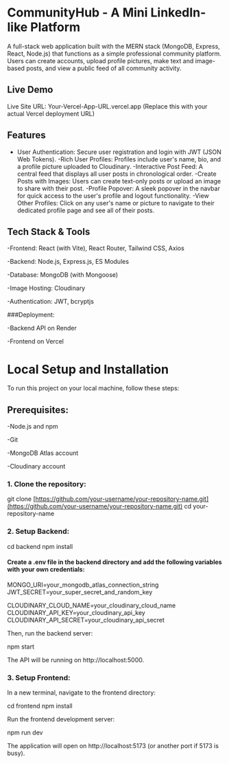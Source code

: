 # CommunityHub - A Mini LinkedIn-like Platform
A full-stack web application built with the MERN stack (MongoDB, Express, React, Node.js) that functions as a simple professional community platform. Users can create accounts, upload profile pictures, make text and image-based posts, and view a public feed of all community activity.

## Live Demo
Live Site URL: Your-Vercel-App-URL.vercel.app (Replace this with your actual Vercel deployment URL)

## Features
- User Authentication: Secure user registration and login with JWT (JSON Web Tokens).
-Rich User Profiles: Profiles include user's name, bio, and a profile picture uploaded to Cloudinary.
-Interactive Post Feed: A central feed that displays all user posts in chronological order.
-Create Posts with Images: Users can create text-only posts or upload an image to share with their post.
-Profile Popover: A sleek popover in the navbar for quick access to the user's profile and logout functionality.
-View Other Profiles: Click on any user's name or picture to navigate to their dedicated profile page and see all of their posts.

## Tech Stack & Tools
-Frontend: React (with Vite), React Router, Tailwind CSS, Axios

-Backend: Node.js, Express.js, ES Modules

-Database: MongoDB (with Mongoose)

-Image Hosting: Cloudinary

-Authentication: JWT, bcryptjs

###Deployment:

-Backend API on Render

-Frontend on Vercel

# Local Setup and Installation
To run this project on your local machine, follow these steps:

## Prerequisites:

-Node.js and npm

-Git

-MongoDB Atlas account

-Cloudinary account

### 1. Clone the repository:

git clone [https://github.com/your-username/your-repository-name.git](https://github.com/your-username/your-repository-name.git)
cd your-repository-name

### 2. Setup Backend:

cd backend
npm install

#### Create a .env file in the backend directory and add the following variables with your own credentials:

MONGO_URI=your_mongodb_atlas_connection_string
JWT_SECRET=your_super_secret_and_random_key

CLOUDINARY_CLOUD_NAME=your_cloudinary_cloud_name
CLOUDINARY_API_KEY=your_cloudinary_api_key
CLOUDINARY_API_SECRET=your_cloudinary_api_secret

Then, run the backend server:

npm start

The API will be running on http://localhost:5000.

### 3. Setup Frontend:
In a new terminal, navigate to the frontend directory:

cd frontend
npm install

Run the frontend development server:

npm run dev

The application will open on http://localhost:5173 (or another port if 5173 is busy).



